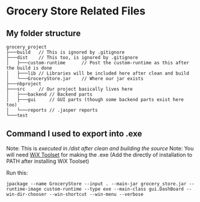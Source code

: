 # Grocery Store Related Files
## My folder structure
```
grocery_project
├───build   // This is ignored by .gitignore
├───dist    // This too, is ignored by .gitignore
│   ├───custom-runtime      // Post the custom-runtime as this after the build is done 
│   ├───lib // Libraries will be included here after clean and build
│   └───GroceryStore.jar    // Where our jar exists
├───nbproject
├───src     // Our project basically lives here
│   ├───backend // Backend parts
│   ├───gui     // GUI parts (though some backend parts exist here too)
│   └───reports // .jasper reports
└───test
```
## Command I used to export into .exe
Note: This is _executed in /dist after clean and building the source_
Note: You will need [WiX Toolset](https://github.com/wixtoolset/wix/releases/download/v6.0.1/wix-cli-x64.msi) for making the .exe (Add the directly of installation to PATH after installing WiX Toolset)

Run this:
```
jpackage --name GroceryStore --input . --main-jar grocery_store.jar --runtime-image custom-runtime --type exe --main-class gui.DashBoard --win-dir-chooser --win-shortcut --win-menu --verbose
```